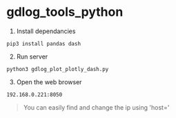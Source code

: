 # gdlog_tools_python

1. Install dependancies

```pip3 install pandas dash```

2. Run server

```python3 gdlog_plot_plotly_dash.py```

3. Open the web browser

```192.168.0.221:8050```
> You can easily find and change the ip using 'host='
